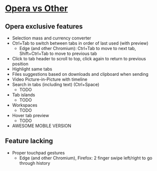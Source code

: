 # [Opera vs Other](./README.md)

## Opera exclusive features

- Selection mass and currency converter
- Ctrl+Tab to switch between tabs in order of last used (with preview)
  - Edge (and other Chromium): Ctrl+Tab to move to next tab, Shift+Ctrl+Tab to move to previous tab
- Click to tab header to scroll to top, click again to return to previous position
- Highlight same tabs
- Files suggestions based on downloads and clipboard when sending
- Video Picture-in-Picture with timeline
- Search in tabs (including text) (Ctrl+Space)
  - TODO
- Tab islands
  - TODO
- Workspaces
  - TODO
- Hover tab preview
  - TODO
- AWESOME MOBILE VERSION

## Feature lacking

- Proper touchpad gestures
  - Edge (and other Chromium), Firefox: 2 finger swipe left/right to go through history
